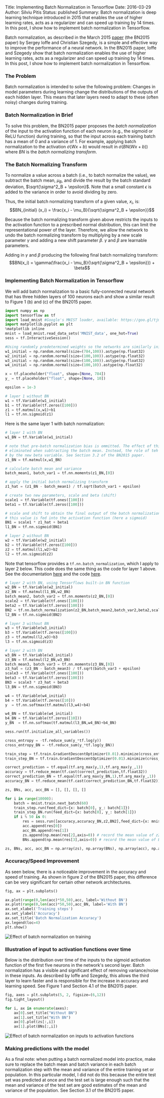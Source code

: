 Title: Implementing Batch Normalization in Tensorflow
Date: 2016-03-29
Author: Silviu Pitis
Status: published
Summary: Batch normalization is deep learning technique introduced in 2015 that enables the use of higher learning rates, acts as a regularizer and can speed up training by 14 times. In this post, I show how to implement batch normalization in Tensorflow.

Batch normalization, as described in the March 2015 [paper](http://arxiv.org/pdf/1502.03167v3.pdf) (the BN2015 paper) by Sergey Ioffe and Christian Szegedy, is a simple and effective way to improve the performance of a neural network. In the BN2015 paper, Ioffe and Szegedy show that batch normalization enables the use of higher learning rates, acts as a regularizer and can speed up training by 14 times. In this post, I show how to implement batch normalization in Tensorflow.

### The Problem

Batch normalization is intended to solve the following problem: Changes in model parameters during learning change the distributions of the outputs of each hidden layer. This means that later layers need to adapt to these (often noisy) changes during training.

### Batch Normalization in Brief

To solve this problem, the BN2015 paper proposes the _batch normalization_ of the input to the activation function of each neuron (e.g., the sigmoid or ReLU function) during training, so that the input across each training batch has a mean of 0 and a variance of 1. For example, applying batch normalization to the activation $\sigma(Wx + b)$ would result in $\sigma(BN(Wx + b))$ where $BN$ is the _batch normalizing transform_.

### The Batch Normalizing Transform

To normalize a value across a batch (i.e., to batch normalize the value), we subtract the batch mean, $\mu_B$, and divide the result by the batch standard deviation, $\sqrt{\sigma^2_B + \epsilon}$. Note that a small constant $\epsilon$ is added to the variance in order to avoid dividing by zero.

Thus, the initial batch normalizing transform of a given value, $x_i$, is: $$BN_{initial} (x_i) = \frac{x_i - \mu_B}{\sqrt{\sigma^2_B + \epsilon}}$$

Because the batch normalizing transform given above restricts the inputs to the activation function to a prescribed normal distribution, this can limit the representational power of the layer. Therefore, we allow the network to undo the batch normalizing transform by multiplying by a new scale parameter $\gamma$ and adding a new shift parameter $\beta$. $\gamma$ and $\beta$ are learnable parameters.

Adding in $\gamma$ and $\beta$ producing the following final batch normalizing transform: $$BN(x_i) = \gamma(\frac{x_i - \mu_B}{\sqrt{\sigma^2_B + \epsilon}}) + \beta$$

### Implementing Batch Normalization in Tensorflow

We will add batch normalization to a basic fully-connected neural network that has three hidden layers of 100 neurons each and show a similar result to Figure 1 (b) and (c) of the BN2015 paper.

```python
import numpy as np
import tensorflow as tf
import load_mnist #Google's MNIST loader, available: https://goo.gl/tjmpXP
import matplotlib.pyplot as plt
%matplotlib inline
mnist = load_mnist.read_data_sets('MNIST_data', one_hot=True)
sess = tf.InteractiveSession()
```


```python
#Using randomly predetermined weights so the networks are similarly initialized
w1_initial = np.random.normal(size=(784,100)).astype(np.float32)
w2_initial = np.random.normal(size=(100,100)).astype(np.float32)
w3_initial = np.random.normal(size=(100,100)).astype(np.float32)
w4_initial = np.random.normal(size=(100,10)).astype(np.float32)
```


```python
x = tf.placeholder("float", shape=[None, 784])
y_ = tf.placeholder("float", shape=[None, 10])
```


```python
epsilon = 1e-3
```


```python
# layer 1 without BN
w1 = tf.Variable(w1_initial)
b1 = tf.Variable(tf.zeros([100]))
z1 = tf.matmul(x,w1)+b1
l1 = tf.nn.sigmoid(z1)
```

Here is the same layer 1 with batch normalization:


```python
# layer 1 with BN
w1_BN = tf.Variable(w1_initial)

# note that pre-batch normalization bias is ommitted. The effect of this bias would be
# eliminated when subtracting the batch mean. Instead, the role of teh bias is performed
# by the new beta variable. See Section 3.2 of the BN2015 paper.
z1_BN = tf.matmul(x,w1_BN)

# calculate batch mean and variance
batch_mean1, batch_var1 = tf.nn.moments(z1_BN,[0])

# apply the initial batch normalizing transform
z1_hat = (z1_BN - batch_mean1) / tf.sqrt(batch_var1 + epsilon)

# create two new parameters, scale and beta (shift)
scale1 = tf.Variable(tf.ones([100]))
beta1 = tf.Variable(tf.zeros([100]))

# scale and shift to obtain the final output of the batch normalization
# this value is fed into the activation function (here a sigmoid)
BN1 = scale1 * z1_hat + beta1
l1_BN = tf.nn.sigmoid(BN1)
```


```python
# layer 2 without BN
w2 = tf.Variable(w2_initial)
b2 = tf.Variable(tf.zeros([100]))
z2 = tf.matmul(l1,w2)+b2
l2 = tf.nn.sigmoid(z2)
```

Note that tensorflow provides a `tf.nn.batch_normalization`, which I apply to layer 2 below. This code does the same thing as the code for layer 1 above. See the documentation [here](https://www.tensorflow.org/versions/master/api_docs/python/nn.html#batch_normalization) and the code [here](https://github.com/tensorflow/tensorflow/blob/master/tensorflow/python/ops/nn.py#L639).


```python
# layer 2 with BN, using Tensorflows built-in BN function
w2_BN = tf.Variable(w2_initial)
z2_BN = tf.matmul(l1_BN,w2_BN)
batch_mean2, batch_var2 = tf.nn.moments(z2_BN,[0])
scale2 = tf.Variable(tf.ones([100]))
beta2 = tf.Variable(tf.zeros([100]))
BN2 = tf.nn.batch_normalization(z2_BN,batch_mean2,batch_var2,beta2,scale2,epsilon)
l2_BN = tf.nn.sigmoid(BN2)
```


```python
# layer 3 without BN
w3 = tf.Variable(w3_initial)
b3 = tf.Variable(tf.zeros([100]))
z3 = tf.matmul(l2,w3)+b3
l3 = tf.nn.sigmoid(z3)
```


```python
# layer 2 with BN
w3_BN = tf.Variable(w3_initial)
z3_BN = tf.matmul(l2_BN,w3_BN)
batch_mean3, batch_var3 = tf.nn.moments(z3_BN,[0])
z3_hat = (z3_BN - batch_mean3) / tf.sqrt(batch_var3 + epsilon)
scale3 = tf.Variable(tf.ones([100]))
beta3 = tf.Variable(tf.zeros([100]))
BN3 = scale3 * z3_hat + beta3
l3_BN = tf.nn.sigmoid(BN3)
```


```python
w4 = tf.Variable(w4_initial)
b4 = tf.Variable(tf.zeros([10]))
y  = tf.nn.softmax(tf.matmul(l3,w4)+b4)

w4_BN = tf.Variable(w4_initial)
b4_BN = tf.Variable(tf.zeros([10]))
y_BN  = tf.nn.softmax(tf.matmul(l3_BN,w4_BN)+b4_BN)
```


```python
sess.run(tf.initialize_all_variables())
```


```python
cross_entropy = -tf.reduce_sum(y_*tf.log(y))
cross_entropy_BN = -tf.reduce_sum(y_*tf.log(y_BN))
```


```python
train_step = tf.train.GradientDescentOptimizer(0.01).minimize(cross_entropy)
train_step_BN = tf.train.GradientDescentOptimizer(0.01).minimize(cross_entropy_BN)
```


```python
correct_prediction = tf.equal(tf.arg_max(y,1),tf.arg_max(y_,1))
accuracy = tf.reduce_mean(tf.cast(correct_prediction,tf.float32))
correct_prediction_BN = tf.equal(tf.arg_max(y_BN,1),tf.arg_max(y_,1))
accuracy_BN = tf.reduce_mean(tf.cast(correct_prediction_BN,tf.float32))
```


```python
zs, BNs, acc, acc_BN = [], [], [], []

for i in range(10000):
    batch = mnist.train.next_batch(60)
    train_step.run(feed_dict={x: batch[0], y_: batch[1]})
    train_step_BN.run(feed_dict={x: batch[0], y_: batch[1]})
    if i % 50 is 0:
        res = sess.run([accuracy,accuracy_BN,z2,BN2],feed_dict={x: mnist.test.images, y_: mnist.test.labels})
        acc.append(res[0])
        acc_BN.append(res[1])
        zs.append(np.mean(res[2],axis=0)) # record the mean value of z2 over the entire test set
        BNs.append(np.mean(res[3],axis=0)) # record the mean value of BN2 over the entire test set

zs, BNs, acc, acc_BN = np.array(zs), np.array(BNs), np.array(acc), np.array(acc_BN)
```

### Accuracy/Speed Improvement

As seen below, there is a noticeable improvement in the accuracy and speed of training. As shown in figure 2 of the BN2015 paper, this difference can be very significant for certain other network architectures.


```python
fig, ax = plt.subplots()

ax.plot(range(0,len(acc)*50,50),acc, label='Without BN')
ax.plot(range(0,len(acc)*50,50),acc_BN, label='With BN')
ax.set_xlabel('Training steps')
ax.set_ylabel('Accuracy')
ax.set_title('Batch Normalization Accuracy')
ax.legend(loc=4)
plt.show()
```


![Effect of batch normalization on training]({filename}/static/images/BN_output_25_0.png)


### Illustration of input to activation functions over time

Below is the distribution over time of the inputs to the sigmoid activation function of the first five neurons in the network's second layer. Batch normalization has a visible and significant effect of removing variance/noise in these inputs. As described by Ioffe and Szegedy, this allows the third layer to learn faster and is responsible for the increase in accuracy and learning speed. See Figure 1 and Section 4.1 of the BN2015 paper.


```python
fig, axes = plt.subplots(5, 2, figsize=(6,12))
fig.tight_layout()

for i, ax in enumerate(axes):
    ax[0].set_title("Without BN")
    ax[1].set_title("With BN")
    ax[0].plot(zs[:,i])
    ax[1].plot(BNs[:,i])
```

![Effect of batch normalization on inputs to activation functions]({filename}/static/images/BN_output_27_0.png)


### Making predictions with the model

As a final note: when putting a batch normalized model into practice, make sure to replace the batch mean and batch variance in each batch normalization step with the mean and variance of the entire training set or population. In this particular model, I did not do this because the entire test set was predicted at once and the test set is large enough such that the mean and variance of the test set are good estimates of the mean and variance of the population. See Section 3.1 of the BN2015 paper.
